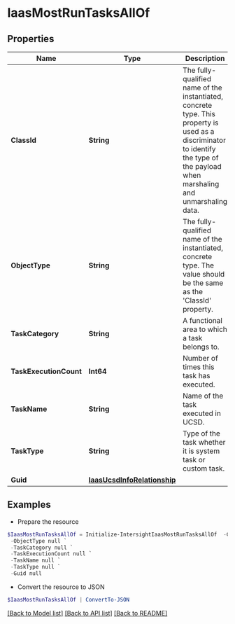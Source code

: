 # IaasMostRunTasksAllOf
## Properties

Name | Type | Description | Notes
------------ | ------------- | ------------- | -------------
**ClassId** | **String** | The fully-qualified name of the instantiated, concrete type. This property is used as a discriminator to identify the type of the payload when marshaling and unmarshaling data. | [default to "iaas.MostRunTasks"]
**ObjectType** | **String** | The fully-qualified name of the instantiated, concrete type. The value should be the same as the &#39;ClassId&#39; property. | [default to "iaas.MostRunTasks"]
**TaskCategory** | **String** | A functional area to which a task belongs to. | [optional] [readonly] 
**TaskExecutionCount** | **Int64** | Number of times this task has executed. | [optional] [readonly] 
**TaskName** | **String** | Name of the task executed in UCSD. | [optional] [readonly] 
**TaskType** | **String** | Type of the task whether it is system task or custom task. | [optional] [readonly] 
**Guid** | [**IaasUcsdInfoRelationship**](IaasUcsdInfoRelationship.md) |  | [optional] 

## Examples

- Prepare the resource
```powershell
$IaasMostRunTasksAllOf = Initialize-IntersightIaasMostRunTasksAllOf  -ClassId null `
 -ObjectType null `
 -TaskCategory null `
 -TaskExecutionCount null `
 -TaskName null `
 -TaskType null `
 -Guid null
```

- Convert the resource to JSON
```powershell
$IaasMostRunTasksAllOf | ConvertTo-JSON
```

[[Back to Model list]](../README.md#documentation-for-models) [[Back to API list]](../README.md#documentation-for-api-endpoints) [[Back to README]](../README.md)

